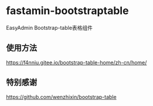 # fastamin-bootstraptable
EasyAdmin Bootstrap-table表格组件

## 使用方法
https://f4nniu.gitee.io/bootstrap-table-home/zh-cn/home/

## 特别感谢
https://github.com/wenzhixin/bootstrap-table